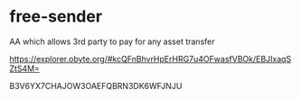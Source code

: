 # free-sender
AA which allows 3rd party to pay for any asset transfer

https://explorer.obyte.org/#kcQFnBhvrHpErHRG7u4OFwasfVBOk/EBJIxaqSZtS4M=

B3V6YX7CHAJOW3OAEFQBRN3DK6WFJNJU
